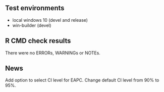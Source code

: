 ## Test environments
* local windows 10 (devel and release)
* win-builder (devel)

## R CMD check results
There were no ERRORs, WARNINGs or NOTEs. 

## News
Add option to select CI level for EAPC.
Change default CI level from 90% to 95%.
